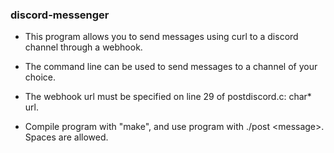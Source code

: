 ### discord-messenger

- This program allows you to send messages using curl to a discord channel through a webhook.

- The command line can be used to send messages to a channel of your choice.

- The webhook url must be specified on line 29 of postdiscord.c: char* url.

- Compile program with "make", and use program with ./post \<message>. Spaces are allowed.
